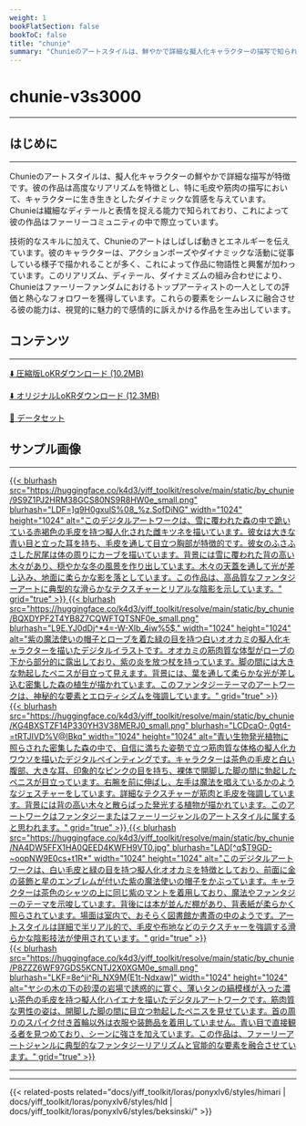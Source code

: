 ```yaml
---
weight: 1
bookFlatSection: false
bookToC: false
title: "chunie"
summary: "Chunieのアートスタイルは、鮮やかで詳細な擬人化キャラクターの描写で知られており、繊細なディテールと表情を捉え、動きとエネルギーを表現することで、ファーリーコミュニティで熱心なフォロワーを獲得しています。"
---
```


<!--markdownlint-disable MD025 MD033 -->

# chunie-v3s3000

---

## はじめに

---

Chunieのアートスタイルは、擬人化キャラクターの鮮やかで詳細な描写が特徴です。彼の作品は高度なリアリズムを特徴とし、特に毛皮や筋肉の描写において、キャラクターに生き生きとしたダイナミックな質感を与えています。Chunieは繊細なディテールと表情を捉える能力で知られており、これによって彼の作品はファーリーコミュニティの中で際立っています。

技術的なスキルに加えて、Chunieのアートはしばしば動きとエネルギーを伝えています。彼のキャラクターは、アクションポーズやダイナミックな活動に従事している様子で描かれることが多く、これによって作品に物語性と興奮が加わっています。このリアリズム、ディテール、ダイナミズムの組み合わせにより、Chunieはファーリーファンダムにおけるトップアーティストの一人としての評価と熱心なフォロワーを獲得しています。これらの要素をシームレスに融合させる彼の能力は、視覚的に魅力的で感情的に訴えかける作品を生み出しています。

## コンテンツ

---

[⬇️ 圧縮版LoKRダウンロード (10.2MB)](https://huggingface.co/k4d3/yiff_toolkit6/resolve/main/by_chunie-v3s3000c.safetensors)

[⬇️ オリジナルLoKRダウンロード (12.3MB)](https://huggingface.co/k4d3/yiff_toolkit6/resolve/main/by_chunie-v3s3000.safetensors)

[📐 データセット](https://huggingface.co/datasets/k4d3/chunie)

## サンプル画像

---

<div class="image-grid">
  <div class="image-grid-container">
    <a href="https://huggingface.co/k4d3/yiff_toolkit/resolve/main/static/by_chunie/9S9Z1PJ2HRM38GCS80NS9R8HW0e.png">
      {{< blurhash
        src="https://huggingface.co/k4d3/yiff_toolkit/resolve/main/static/by_chunie/9S9Z1PJ2HRM38GCS80NS9R8HW0e_small.png"
        blurhash="LDF=]q9H0gxulS%08_%z.SofDiNG"
        width="1024"
        height="1024"
        alt="このデジタルアートワークは、雪に覆われた森の中で跪いている赤褐色の毛皮を持つ擬人化された雌キツネを描いています。彼女は大きな青い目と立った耳を持ち、毛皮を通して目立つ胸部が特徴的です。彼女のふさふさした尻尾は体の周りにカーブを描いています。背景には雪に覆われた背の高い木々があり、穏やかな冬の風景を作り出しています。木々の天蓋を通して光が差し込み、地面に柔らかな影を落としています。この作品は、高品質なファンタジーアートに典型的な滑らかなテクスチャーとリアルな陰影を示しています。"
        grid="true"
      >}}
    </a>
    <a href="https://huggingface.co/k4d3/yiff_toolkit/resolve/main/static/by_chunie/BQXDYPF2T4YB8Z7CQWFTQTSNF0e.png">
      {{< blurhash
        src="https://huggingface.co/k4d3/yiff_toolkit/resolve/main/static/by_chunie/BQXDYPF2T4YB8Z7CQWFTQTSNF0e_small.png"
        blurhash="L9E.YJ0dDj^*4=-W-XIb_4iw%5$."
        width="1024"
        height="1024"
        alt="紫の魔法使いの帽子とローブを着た緑の目を持つ白いオオカミの擬人化キャラクターを描いたデジタルイラストです。オオカミの筋肉質な体型がローブの下から部分的に露出しており、紫の炎を放つ杖を持っています。脚の間には大きな勃起したペニスが目立って見えます。背景には、葉を通して柔らかな光が差し込む密集した森の植生が描かれています。このファンタジーテーマのアートワークは、神秘的な要素とエロティシズムを強調しています。"
        grid="true"
      >}}
    </a>
  </div>
</div>
<div class="image-grid">
  <div class="image-grid-container">
    <a href="https://huggingface.co/k4d3/yiff_toolkit/resolve/main/static/by_chunie/KG4BXSTZF14P330YH3V38MERJ0.jpg">
      {{< blurhash
        src="https://huggingface.co/k4d3/yiff_toolkit/resolve/main/static/by_chunie/KG4BXSTZF14P330YH3V38MERJ0_small.png"
        blurhash="LCDcaO-,0gt4-=tRTJIVD%V@IBkq"
        width="1024"
        height="1024"
        alt="青い生物発光植物に照らされた密集した森の中で、自信に満ちた姿勢で立つ筋肉質な体格の擬人化カワウソを描いたデジタルペインティングです。キャラクターは茶色の毛皮と白い腹部、大きな耳、印象的なピンクの目を持ち、裸体で開脚した脚の間に勃起したペニスが目立っています。右腕を前に伸ばし、左手は魔法を唱えているかのようなジェスチャーをしています。詳細なテクスチャーが筋肉と毛皮を強調しています。背景には背の高い木々と散らばった発光する植物が描かれています。このアートワークはファンタジーまたはファーリージャンルのアートスタイルに属すると思われます。"
        grid="true"
      >}}
    </a>
    <a href="https://huggingface.co/k4d3/yiff_toolkit/resolve/main/static/by_chunie/up_00018_.png">
      {{< blurhash
        src="https://huggingface.co/k4d3/yiff_toolkit/resolve/main/static/by_chunie/NA4DW5FFX1HA0QEED4KWFH9VT0.jpg"
        blurhash="LAD[^q$T9GD-~oopNW9E0cs+t1R*"
        width="1024"
        height="1024"
        alt="このデジタルアートワークは、白い毛皮と緑の目を持つ擬人化オオカミを特徴としており、前面に金の装飾と星のエンブレムが付いた紫の魔法使いの帽子をかぶっています。キャラクターは茶色のシャツの上に同じ紫のマントを着用しており、魔法やファンタジーのテーマを示唆しています。背後には本が並んだ棚があり、背表紙が柔らかく照らされています。場面は室内で、おそらく図書館か書斎の中のようです。アートスタイルは詳細で半リアル的で、毛皮や布地などのテクスチャーを強調する滑らかな陰影技法が使用されています。"
        grid="true"
      >}}
    </a>
  </div>
</div>
<div class="image-grid">
  <div class="image-grid-container">
    <a href="https://huggingface.co/k4d3/yiff_toolkit/resolve/main/static/by_chunie/P8ZZZ6WF97GDS5KCNTJ2X0XGM0e.png">
      {{< blurhash
        src="https://huggingface.co/k4d3/yiff_toolkit/resolve/main/static/by_chunie/P8ZZZ6WF97GDS5KCNTJ2X0XGM0e_small.png"
        blurhash="LKF=8e^ji^Ri_NX9M{E1t-Ndxaw]"
        width="1024"
        height="1024"
        alt="ヤシの木の下の砂漠の岩場で誘惑的に寛ぐ、薄いタンの縞模様が入った濃い茶色の毛皮を持つ擬人化ハイエナを描いたデジタルアートワークです。筋肉質な男性の姿は、開脚した脚の間に目立つ勃起したペニスを見せています。首の周りのスパイク付き首輪以外は衣服や装飾品を着用していません。青い目で直接観る者を見つめており、シーンに強さを加えています。この作品は、ファーリーアートジャンルに典型的なファンタジーリアリズムと官能的な要素を融合させています。"
        grid="true"
      >}}
    </a>
  </div>
</div>

---

---

{{< related-posts related="docs/yiff_toolkit/loras/ponyxlv6/styles/himari | docs/yiff_toolkit/loras/ponyxlv6/styles/hld | docs/yiff_toolkit/loras/ponyxlv6/styles/beksinski/" >}}
